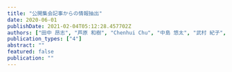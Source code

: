 ```yaml
---
title: "公開集会記事からの情報抽出"
date: 2020-06-01
publishDate: 2021-02-04T05:12:28.457702Z
authors: ["田中 昂志", "芦原 和樹", "Chenhui Chu", "中島 悠太", "武村 紀子", "長原 一", "藤川 隆男"]
publication_types: ["4"]
abstract: ""
featured: false
publication: ""
---
```



